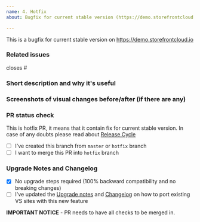 ```yaml
---
name: 4. Hotfix
about: Bugfix for current stable version (https://demo.storefrontcloud.io). This is for branches created from `hotfix` or `master` branch and should be merged back into `hotfix`.

---
```


This is a bugfix for current stable version on https://demo.storefrontcloud.io

### Related issues
<!--  Put related issue number. -->

closes #

### Short description and why it's useful
<!-- describe in a few words what is this Pull Request changing and why it's useful -->



### Screenshots of visual changes before/after (if there are any)
<!-- if you made any changes in the UI layer please provide before/after screenshots -->



### PR status check
This is hotfix PR, it means that it contain fix for current stable version. In case of any doubts please read about [Release Cycle](https://docs.vuestorefront.io/guide/basics/release-cycle.html)

- [ ] I've created this branch from `master` or `hotfix` branch
- [ ] I want to merge this PR into `hotfix` branch

### Upgrade Notes and Changelog

- [x] No upgrade steps required (100% backward compatibility and no breaking changes)
- [ ] I've updated the [Upgrade notes](https://github.com/DivanteLtd/vue-storefront/blob/develop/doc/Upgrade%20notes.md) and [Changelog](https://github.com/DivanteLtd/vue-storefront/blob/develop/CHANGELOG.md) on how to port existing VS sites with this new feature

**IMPORTANT NOTICE** - PR needs to have all checks to be merged in.